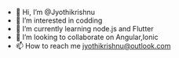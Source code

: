 - 👋 Hi, I’m @Jyothikrishnu
- 👀 I’m interested in codding  
- 🌱 I’m currently learning node.js and Flutter
- 💞️ I’m looking to collaborate on Angular,Ionic
- 📫 How to reach me jyothikrishnu@outlook.com

<!---
Jyothikrishnu/Jyothikrishnu is a ✨ special ✨ repository because its `README.md` (this file) appears on your GitHub profile.
You can click the Preview link to take a look at your changes.
--->
